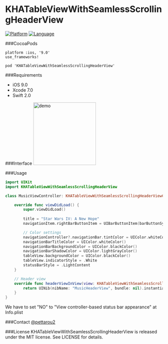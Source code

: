 # KHATableViewWithSeamlessScrollingHeaderView

[![Platform](http://img.shields.io/badge/platform-ios-blue.svg?style=flat
)](https://developer.apple.com/iphone/index.action)
[![Language](http://img.shields.io/badge/language-swift-brightgreen.svg?style=flat
)](https://developer.apple.com/swift)

###CocoaPods
~~~
platform :ios, '9.0'
use_frameworks!

pod 'KHATableViewWithSeamlessScrollingHeaderView'
~~~

###Requirements
* iOS 9.0
* Xcode 7.0
* Swift 2.0

###Interface
<img alt="demo" src="https://raw.githubusercontent.com/wiki/KoheiHayakawa/KHATableViewWithSeamlessScrollingHeaderView/images/demo.gif" width="200"/>


###Usage
```swift
import UIKit
import KHATableViewWithSeamlessScrollingHeaderView

class MusicViewController: KHATableViewWithSeamlessScrollingHeaderViewController {

    override func viewDidLoad() {
        super.viewDidLoad()
        
        title = "Star Wars IV: A New Hope"
        navigationItem.rightBarButtonItem = UIBarButtonItem(barButtonSystemItem: .Search, target: self, action: "addTapped")

	    // Color settings
        navigationController?.navigationBar.tintColor = UIColor.whiteColor()
        navigationBarTitleColor = UIColor.whiteColor()
        navigationBarBackgroundColor = UIColor.blackColor()
        navigationBarShadowColor = UIColor.lightGrayColor()
        tableView.backgroundColor = UIColor.blackColor()
        tableView.indicatorStyle = .White
        statusBarStyle = .LightContent
    }

	// Header view
    override func headerViewInView(view: KHATableViewWithSeamlessScrollingHeaderViewController) -> UIView {
        return UINib(nibName: "MusicHeaderView", bundle: nil).instantiateWithOwner(self, options: nil)[0] as! UIView
    }
}
```

We have to set "NO" to "View controller-based status bar appearance" at Info.plist

###Contact
[@pettarou2](https://twitter.com/pettarou2)

###License
KHATableViewWithSeamlessScrollingHeaderView is released under the MIT license. See LICENSE for details.
